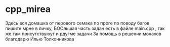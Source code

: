 # cpp_mirea
Здесь вся домашка от перового семака  по проге
по поводу багов пишите мрне в личку, БООльшая часть задач есть в файле main.cpp , так же там присутствуюут и рдугме задачи 
За помощь в решении монахов благодарю Илью Толконникова
